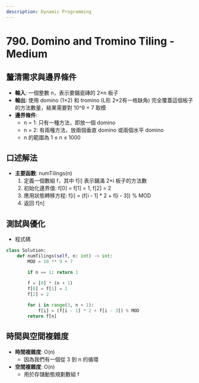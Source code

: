 ```yaml
---
description: Dynamic Programming
---
```


# 790. Domino and Tromino Tiling - Medium

## 釐清需求與邊界條件

* **輸入**: 一個整數 n，表示要鋪瓷磚的 2×n 板子
* **輸出**: 使用 domino (1×2) 和 tromino (L形 2×2有一格缺角) 完全覆蓋這個板子的方法數量，結果需要對 10^9 + 7 取模
* **邊界條件**:
  * n = 1: 只有一種方法，即放一個 domino
  * n = 2: 有兩種方法，放兩個垂直 domino 或兩個水平 domino
  * n 的範圍為 1 ≤ n ≤ 1000

## 口述解法

* **主要函數**: numTilings(n)
  1. 定義一個數組 f，其中 f\[i] 表示鋪滿 2×i 板子的方法數
  2. 初始化邊界值: f\[0] = f\[1] = 1, f\[2] = 2
  3. 應用狀態轉移方程: f\[i] = (f\[i - 1] \* 2 + f\[i - 3]) % MOD
  4. 返回 f\[n]

## 測試與優化

* 程式碼

```python
class Solution:
    def numTilings(self, n: int) -> int:
        MOD = 10 ** 9 + 7

        if n == 1: return 1

        f = [0] * (n + 1)
        f[0] = f[1] = 1
        f[2] = 2
        
        for i in range(3, n + 1):
            f[i] = (f[i - 1] * 2 + f[i - 3]) % MOD
        return f[n]
```

## 時間與空間複雜度

* **時間複雜度**: O(n)
  * 因為我們有一個從 3 到 n 的循環
* **空間複雜度**: O(n)
  * 用於存儲動態規劃數組 f
